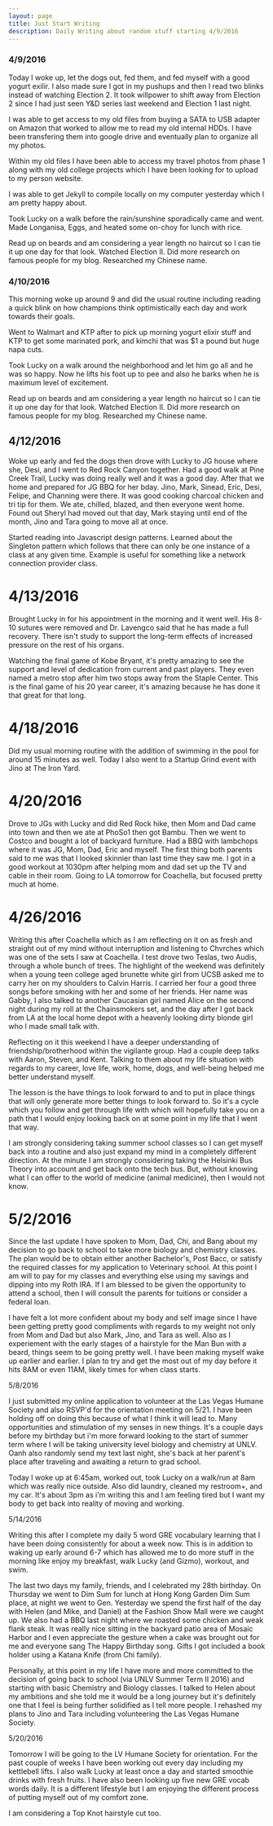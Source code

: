 ```yaml
---
layout: page
title: Just Start Writing
description: Daily Writing about random stuff starting 4/9/2016
---
```


### 4/9/2016

Today I woke up, let the dogs out, fed them, and fed myself with a good yogurt exilir.  I also made sure I got in my pushups and then I read two blinks instead of watching Election 2.  It took willpower to shift away from Election 2 since I had just seen Y&D series last weekend and Election 1 last night.

I was able to get access to my old files from buying a SATA to USB adapter on Amazon that worked to allow me to read my old internal HDDs.  I have been transfering them into google drive and eventually plan to organize all my photos.

Within my old files I have been able to access my travel photos from phase 1 along with my old college projects which I have been looking for to upload to my person website.

I was able to get Jekyll to compile locally on my computer yesterday which I am pretty happy about.

Took Lucky on a walk before the rain/sunshine sporadically came and went. Made Longanisa, Eggs, and heated some on-choy for lunch with rice.  

Read up on beards and am considering a year length no haircut so I can tie it up one day for that look. Watched Election II. Did more research on famous people for my blog.  Researched my Chinese name.

### 4/10/2016
This morning woke up around 9 and did the usual routine including reading a quick blink on how champions think optimistically each day and work towards their goals.

Went to Walmart and KTP after to pick up morning yogurt elixir stuff and KTP to get some marinated pork, and kimchi that was $1 a pound but huge napa cuts.

Took Lucky on a walk around the neighborhood and let him go all and he was so happy. Now he lifts his foot up to pee and also he barks when he is maximum level of excitement.


Read up on beards and am considering a year length no haircut so I can tie it up one day for that look. Watched Election II. Did more research on famous people for my blog.  Researched my Chinese name.

## 4/12/2016

Woke up early and fed the dogs then drove with Lucky to JG house where she, Desi, and I went to Red Rock Canyon together.  Had a good walk at Pine Creek Trail, Lucky was doing really well and it was a good day.  After that we home and prepared for JG BBQ for her bday. Jino, Mark, Sinead, Eric, Desi, Felipe, and Channing were there.  It was good cooking charcoal chicken and tri tip for them.  We ate, chilled, blazed, and then everyone went home.  Found out Sheryl had moved out that day, Mark staying until end of the month, Jino and Tara going to move all at once.

Started reading into Javascript design patterns.  Learned about the Singleton pattern which follows that there can only be one instance of a class at any given time.  Example is useful for something like a network connection provider class.

# 4/13/2016

Brought Lucky in for his appointment in the morning and it went well.  His 8-10 sutures were removed and Dr. Lavengco said that he has made a full recovery.  There isn't study to support the long-term effects of increased pressure on the rest of his organs.

Watching the final game of Kobe Bryant, it's pretty amazing to see the support and level of dedication from current and past players.  They even named a metro stop after him two stops away from the Staple Center.  This is the final game of his 20 year career, it's amazing because he has done it that great for that long.

# 4/18/2016

Did my usual morning routine with the addition of swimming in the pool for around 15 minutes as well.  Today I also went to a Startup Grind event with Jino at The Iron Yard.

# 4/20/2016

Drove to JGs with Lucky and did Red Rock hike, then Mom and Dad came into town and then we ate at PhoSo1 then got Bambu.  Then we went to Costco and bought a lot of backyard furniture.  Had a BBQ with lambchops where it was JG, Mom, Dad, Eric and myself. The first thing both parents said to me was that I looked skinnier than last time they saw me.  I got in a good workout at 1030pm after helping mom and dad set up the TV and cable in their room.  Going to LA tomorrow for Coachella, but focused pretty much at home. 

# 4/26/2016

Writing this after Coachella which as I am reflecting on it on as fresh and straight out of my mind without interruption and listening to Chvrches which was one of the sets I saw at Coachella.  I test drove two Teslas, two Audis, through a whole bunch of trees.  The highlight of the weekend was definitely when a young teen college aged brunette white girl from UCSB asked me to carry her on my shoulders to Calvin Harris.  I carried her four a good three songs before smoking with her and some of her friends.  Her name was Gabby, I also talked to another Caucasian girl named Alice on the second night during my roll at the Chainsmokers set, and the day after I got back from LA at the local home depot with a heavenly looking dirty blonde girl who I made small talk with.

Reflecting on it this weekend I have a deeper understanding of friendship/brotherhood within the vigilante group. Had a couple deep talks with Aaron, Steven, and Kent. Talking to them about my life situation with regards to my career, love life, work, home, dogs, and well-being helped me better understand myself.

The lesson is the have things to look forward to and to put in place things that will only generate more better things to look forward to.  So it's a cycle which you follow and get through life with which will hopefully take you on a path that I would enjoy looking back on at some point in my life that I went that way.

I am strongly considering taking summer school classes so I can get myself back into a routine and also just expand my mind in a completely different direction.  At the minute I am strongly considering taking the Helsinki Bus Theory into account and get back onto the tech bus.  But, without knowing what I can offer to the world of medicine (animal medicine), then I would not know.

# 5/2/2016

Since the last update I have spoken to Mom, Dad, Chi, and Bang about my decision to go back to school to take more biology and chemistry classes.  The plan would be to obtain either another Bachelor's, Post Bacc, or satisfy the required classes for my application to Veterinary school.  At this point I am will to pay for my classes and everything else using my savings and dipping into my Roth IRA.  If I am blessed to be given the opportunity to attend a school, then I will consult the parents for tuitions or consider a federal loan.

I have felt a lot more confident about my body and self image since I have been getting pretty good compliments with regards to my weight not only from Mom and Dad but also Mark, Jino, and Tara as well.  Also as I experiement with the early stages of a hairstyle for the Man Bun with a beard, things seem to be going pretty well.  I have been making myself wake up earlier and earlier.  I plan to try and get the most out of my day before it hits 8AM or even 11AM, likely times for when class starts.

5/8/2016

I just submitted my online application to volunteer at the Las Vegas Humane Society and also RSVP'd for the orientation meeting on 5/21.  I have been holding off on doing this because of what I think it will lead to.  Many opportunities and stimulation of my senses in new things.  It's a couple days before my birthday but i'm more forward looking to the start of summer term where I will be taking university level biology and chemistry at UNLV.  Oanh also randomly send my text last night, she's back at her parent's place after traveling and awaiting a return to grad school. 

Today I woke up at 6:45am, worked out, took Lucky on a walk/run at 8am which was really nice outside.  Also did laundry, cleaned my restroom+, and my car.  It's about 3pm as i'm writing this and I am feeling tired but I want my body to get back into reality of moving and working.

5/14/2016

Writing this after I complete my daily 5 word GRE vocabulary learning that I have been doing consistently for about a week now.  This is in addition to waking up early around 6-7 which has allowed me to do more stuff in the morning like enjoy my breakfast, walk Lucky (and Gizmo), workout, and swim.  

The last two days my family, friends, and I celebrated my 28th birthday.  On Thursday we went to Dim Sum for lunch at Hong Kong Garden Dim Sum place, at night we went to Gen.  Yesterday we spend the first half of the day with Helen (and Mike, and Daniel) at the Fashion Show Mall were we caught up.  We also had a BBQ last night where we roasted some chicken and weak flank steak.  It was really nice sitting in the backyard patio area of Mosaic Harbor and I even appreciate the gesture when a cake was brought out for me and everyone sang The Happy Birthday song. Gifts I got included a book holder using a Katana Knife (from Chi family).

Personally, at this point in my life I have more and more committed to the decision of going back to school (via UNLV Summer Term II 2016) and starting with basic Chemistry and Biology classes.  I talked to Helen about my ambitions and she told me it would be a long journey but it's definitely one that I feel is being further solidified as I tell more people.  I rehashed my plans to Jino and Tara including volunteering the Las Vegas Humane Society.

5/20/2016

Tomorrow I will be going to the LV Humane Society for orientation.  For the past couple of weeks I have been working out every day including my kettlebell lifts.  I also walk Lucky at least once a day and started smoothie drinks with fresh fruits.  I have also been looking up five new GRE vocab words daily.  It is a different lifestyle but I am enjoying the different process of putting myself out of my comfort zone. 

I am considering a Top Knot hairstyle cut too.  

